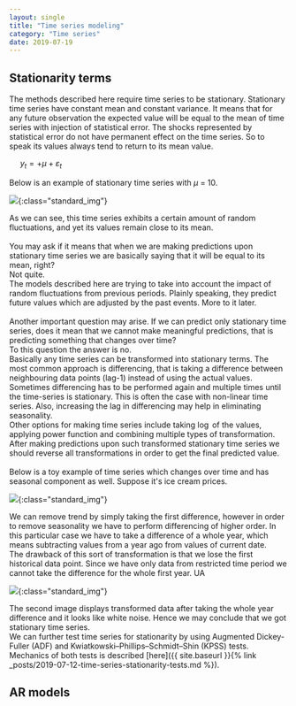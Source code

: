 ```yaml
---
layout: single
title: "Time series modeling"
category: "Time series"
date: 2019-07-19
---
```

## Stationarity terms
The methods described here require time series to be stationary. Stationary time series have constant mean and constant variance.
It means that for any future observation the expected value will be equal to the mean of time series with injection of statistical error. The shocks represented by statistical error do not have permanent effect on the time series. So to speak its values always tend to return to its mean value.<br>

&nbsp;&nbsp;&nbsp;&nbsp;
$y_t = + \mu + \varepsilon_t$

Below is an example of stationary time series with $\mu$ = 10.

![](/assets/img/time_series/stationary_time_series.png){:class="standard_img"}

As we can see, this time series exhibits a certain amount of random fluctuations, and yet its values remain close to its mean.<br>
<br>
You may ask if it means that when we are making predictions upon stationary time series we are basically saying that it will be equal to its mean, right?<br>
Not quite.<br>
The models described here are trying to take into account the impact of random fluctuations from previous periods. Plainly speaking, they predict future values which are adjusted by the past events. More to it later.<br>
<br>
Another important question may arise. If we can predict only stationary time series, does it mean that we cannot make meaningful predictions, that is predicting something that changes over time?<br>
To this question the answer is no.<br>
Basically any time series can be transformed into stationary terms. The most common approach is differencing, that is taking a difference between neighbouring data points (lag-1) instead of using the actual values. Sometimes differencing has to be performed again and multiple times until the time-series is stationary. This is often the case with non-linear time series. Also, increasing the lag in differencing may help in eliminating seasonality. <br>
Other options for making time series include taking $\log$ of the values, applying power function and combining multiple types of transformation.<br>
After making predictions upon such transformed stationary time series we should reverse all transformations in order to get the final predicted value.<br>
<br>
Below is a toy example of time series which changes over time and has seasonal component as well. Suppose it's ice cream prices.

![](/assets/img/time_series/toy_ice_cream_prices.png){:class="standard_img"}

We can remove trend by simply taking the first difference, however in order to remove seasonality we have to perform differencing of higher order. In this particular case we have to take a difference of a whole year, which means subtracting values from a year ago from values of current date.<br>
The drawback of this sort of transformation is that we lose the first historical data point. Since we have only data from restricted time period we cannot take the difference for the whole first year.
UA

![](/assets/img/time_series/toy_ice_cream_prices_transformed.png){:class="standard_img"}

The second image displays transformed data after taking the whole year difference and it looks like white noise. Hence we may conclude that we got stationary time series.<br>
We can further test time series for stationarity by using Augmented Dickey-Fuller (ADF) and Kwiatkowski–Phillips–Schmidt–Shin (KPSS) tests. Mechanics of both tests is described [here]({{ site.baseurl }}{% link _posts/2019-07-12-time-series-stationarity-tests.md %}).

## AR models 


